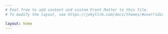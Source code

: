 ```yaml
---
# Feel free to add content and custom Front Matter to this file.
# To modify the layout, see https://jekyllrb.com/docs/themes/#overriding-theme-defaults

layout: home
---
```


<link rel="me" href="https://suedi.club/@mlf" />

<link rel="me" href="https://mastodon.ngo/@mlf" />
